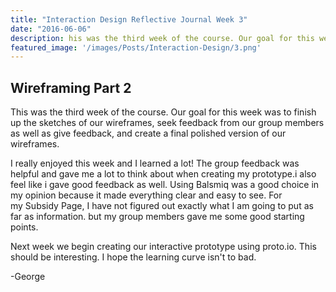 ```yaml
---
title: "Interaction Design Reflective Journal Week 3"
date: "2016-06-06"
description: his was the third week of the course. Our goal for this week was to finish up the sketches of our wireframes
featured_image: '/images/Posts/Interaction-Design/3.png'
---
```


## Wireframing Part 2

This was the third week of the course. Our goal for this week was to finish up the sketches of our wireframes, seek feedback from our group members as well as give feedback, and create a final polished version of our wireframes.

I really enjoyed this week and I learned a lot! The group feedback was helpful and gave me a lot to think about when creating my prototype.i also feel like i gave good feedback as well. Using Balsmiq was a good choice in my opinion because it made everything clear and easy to see. For my Subsidy Page, I have not figured out exactly what I am going to put as far as information. but my group members gave me some good starting points.

Next week we begin creating our interactive prototype using proto.io. This should be interesting. I hope the learning curve isn't to bad.

\-George
